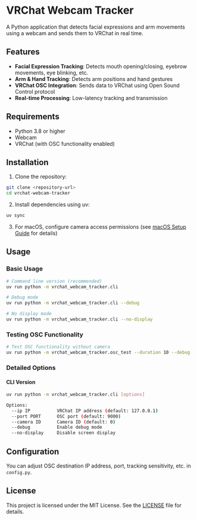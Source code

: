 # VRChat Webcam Tracker

A Python application that detects facial expressions and arm movements using a webcam and sends them to VRChat in real time.

## Features

- **Facial Expression Tracking**: Detects mouth opening/closing, eyebrow movements, eye blinking, etc.
- **Arm & Hand Tracking**: Detects arm positions and hand gestures
- **VRChat OSC Integration**: Sends data to VRChat using Open Sound Control protocol
- **Real-time Processing**: Low-latency tracking and transmission

## Requirements

- Python 3.8 or higher
- Webcam
- VRChat (with OSC functionality enabled)

## Installation

1. Clone the repository:

```bash
git clone <repository-url>
cd vrchat-webcam-tracker
```

2. Install dependencies using uv:

```bash
uv sync
```

3. For macOS, configure camera access permissions (see [macOS Setup Guide](docs/MACOS_SETUP.md) for details)

## Usage

### Basic Usage

```bash
# Command line version (recommended)
uv run python -m vrchat_webcam_tracker.cli

# Debug mode
uv run python -m vrchat_webcam_tracker.cli --debug

# No display mode
uv run python -m vrchat_webcam_tracker.cli --no-display
```

### Testing OSC Functionality

```bash
# Test OSC functionality without camera
uv run python -m vrchat_webcam_tracker.osc_test --duration 10 --debug
```

### Detailed Options

#### CLI Version

```bash
uv run python -m vrchat_webcam_tracker.cli [options]

Options:
  --ip IP          VRChat IP address (default: 127.0.0.1)
  --port PORT      OSC port (default: 9000)
  --camera ID      Camera ID (default: 0)
  --debug          Enable debug mode
  --no-display     Disable screen display
```

## Configuration

You can adjust OSC destination IP address, port, tracking sensitivity, etc. in `config.py`.

## License

This project is licensed under the MIT License. See the [LICENSE](./LICENSE) file for details.
